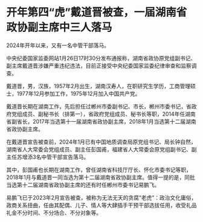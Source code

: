 # 开年第四“虎”戴道晋被查，一届湖南省政协副主席中三人落马

2024年开年以来，又有一名中管干部落马。

中央纪委国家监委网站1月26日17时30分发布通报称，湖南省政协原党组副书记、副主席戴道晋涉嫌严重违纪违法，目前正接受中央纪委国家监委纪律审查和监察调查。

戴道晋，男，汉族，1957年2月出生，湖南汉寿人，在职研究生学历，工商管理硕士，1977年12月参加工作，1975年12月加入中国共产党。

戴道晋长期在湖南工作，先后担任过郴州市委副书记、市长，郴州市委书记，省政府党组成员、副秘书长（排第一），省政府党组成员、秘书长等职，2014年任湖南省副省长，2017年当选第十一届湖南省政协副主席，2018年1月当选第十二届湖南省政协副主席。

在戴道晋宣告被查前，2024年1月已有中国地质调查局原党组书记、局长钟自然，湖南省人大常委会党组成员、副主任彭国甫，福建省人大常委会原党组副书记、副主任苏增添3名中管干部宣告落马。

其中，彭国甫也长期在湖南工作，曾任湖南省科技厅厅长、怀化市委书记等职，2018年1月与戴道晋一同当选为第十二届湖南省政协副主席。值得一提的是，同批当选第十二届湖南省政协副主席的还有时任郴州市委书记易鹏飞。

易鹏飞已于2023年2月宣告被查，被称为无法无天的贪腐“老虎”：政治文化庸俗，政商关系扭曲，任由其配偶、儿子、情人等大肆插手干预干部选拔任用，收受礼品礼金不分时间、不分场合、不分对象等。

